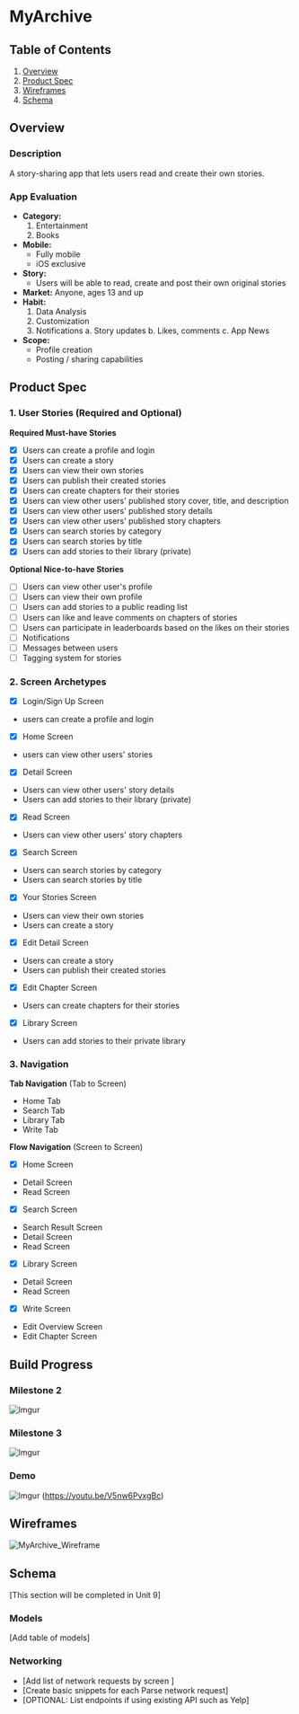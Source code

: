 # MyArchive

## Table of Contents

1. [Overview](#Overview)
2. [Product Spec](#Product-Spec)
3. [Wireframes](#Wireframes)
4. [Schema](#Schema)

## Overview

### Description

A story-sharing app that lets users read and create their own stories.

### App Evaluation

- **Category:** 
    1. Entertainment 
    2. Books
- **Mobile:**
    - Fully mobile
    - iOS exclusive
- **Story:**
    - Users will be able to read, create and post their own original stories
- **Market:** Anyone, ages 13 and up 
- **Habit:** 
    1. Data Analysis
    2. Customization
    3. Notifications
        a. Story updates
        b. Likes, comments 
        c. App News
- **Scope:**
    - Profile creation
    - Posting / sharing  capabilities 

## Product Spec

### 1. User Stories (Required and Optional)

**Required Must-have Stories**

- [X] Users can create a profile and login
- [X] Users can create a story
- [X] Users can view their own stories
- [X] Users can publish their created stories
- [X] Users can create chapters for their stories
- [X] Users can view other users' published story cover, title, and description
- [X] Users can view other users' published story details
- [X] Users can view other users' published story chapters
- [X] Users can search stories by category
- [X] Users can search stories by title
- [X] Users can add stories to their library (private)

**Optional Nice-to-have Stories**

- [ ] Users can view other user's profile
- [ ] Users can view their own profile
- [ ] Users can add stories to a public reading list
- [ ] Users can like and leave comments on chapters of stories
- [ ] Users can participate in leaderboards based on the likes on their stories
- [ ] Notifications
- [ ] Messages between users
- [ ] Tagging system for stories

### 2. Screen Archetypes

- [X] Login/Sign Up Screen
* users can create a profile and login
- [X] Home Screen
* users can view other users' stories
- [X] Detail Screen
* Users can view other users' story details
* Users can add stories to their library (private)
- [X] Read Screen
* Users can view other users' story chapters
- [X] Search Screen
* Users can search stories by category
* Users can search stories by title
- [X] Your Stories Screen
* Users can view their own stories
* Users can create a story
- [X] Edit Detail Screen
* Users can create a story
* Users can publish their created stories
- [X] Edit Chapter Screen
* Users can create chapters for their stories
- [X] Library Screen
* Users can add stories to their private library

### 3. Navigation

**Tab Navigation** (Tab to Screen)

* Home Tab
* Search Tab
* Library Tab
* Write Tab

**Flow Navigation** (Screen to Screen)

- [X] Home Screen
* Detail Screen
* Read Screen
- [X] Search Screen
* Search Result Screen
* Detail Screen
* Read Screen
- [X] Library Screen
* Detail Screen
* Read Screen
- [X] Write Screen
* Edit Overview Screen
* Edit Chapter Screen

## Build Progress
### Milestone 2
![Imgur](https://i.imgur.com/5BWyFSB.gif)

### Milestone 3
![Imgur](https://imgur.com/et27fzl.gif)
### Demo
![Imgur](https://imgur.com/txJZUZY.gif)
(https://youtu.be/V5nw6PvxgBc)

## Wireframes

![MyArchive_Wireframe](https://github.com/COP4655-MobileApps-Fall2023/cop4655-mobile-apps-final-project-final-project-group-17/assets/76263266/1e47cd1c-7d3c-46d6-9600-691385f730fd)


## Schema 

[This section will be completed in Unit 9]

### Models

[Add table of models]

### Networking

- [Add list of network requests by screen ]
- [Create basic snippets for each Parse network request]
- [OPTIONAL: List endpoints if using existing API such as Yelp]
